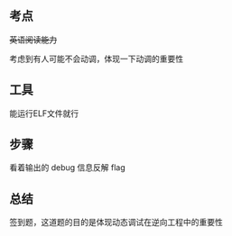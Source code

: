 ## 考点

~~英语阅读能力~~

考虑到有人可能不会动调，体现一下动调的重要性

## 工具

能运行ELF文件就行

## 步骤

看着输出的 debug 信息反解 flag

## 总结

签到题，这道题的目的是体现动态调试在逆向工程中的重要性
